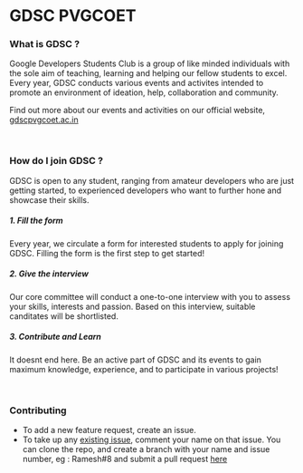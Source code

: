 # GDSC PVGCOET

### What is GDSC ?

Google Developers Students Club is a group of like minded individuals with the sole aim of teaching, learning and helping our fellow students to excel.
Every year, GDSC conducts various events and activites intended to promote an environment of ideation, help, collaboration and community. 

Find out more about our events and activities on our official website, [gdscpvgcoet.ac.in](https://gdscpvgcoet.in/#/)

<br/>

### How do I join GDSC ?

GDSC is open to any student, ranging from amateur developers who are just getting started, to experienced developers who want to further hone and showcase their skills.

##### 1. Fill the form
Every year, we circulate a form for interested students to apply for joining GDSC. Filling the form is the first step to get started!

##### 2. Give the interview
Our core committee will conduct a one-to-one interview with you to assess your skills, interests and passion. Based on this interview, suitable canditates will be shortlisted.

##### 3. Contribute and Learn
It doesnt end here. Be an active part of GDSC and its events to gain maximum knowledge, experience, and to participate in various projects!

<br/>

### Contributing
- To add a new feature request, create an issue.
- To take up any [existing issue](https://github.com/dscpvgcoet/dscpvgcoet.github.io/issues), comment your name on that issue. You can clone the repo, and create a branch with your name and issue number, eg : Ramesh#8 and submit a pull request [here](https://github.com/dscpvgcoet/dscpvgcoet.github.io/pulls)
